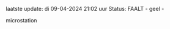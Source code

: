 laatste update: 
di 09-04-2024 21:02   uur 
Status: FAALT - geel - 
<div class="service Y">microstation</div>